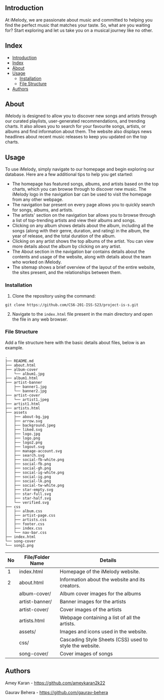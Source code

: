 
## Introduction

At iMelody, we are passionate about music and committed to helping you find the perfect music that matches your taste. So, what are you waiting for? Start exploring and let us take you on a musical journey like no other.

## Index

- [Introduction](#introduction)
- [Index](#index)
- [About](#about)
- [Usage](#usage)
  - [Installation](#installation)
  - [File Structure](#file-structure)
- [Authors](#authors)

## About

iMelody is designed to allow you to discover new songs and artists through our curated playlists, user-generated recommendations, and trending charts. It also allows you to search for your favourite songs, artists, or albums and find information about them. The website also displays news headlines about recent music releases to keep you updated on the top charts.

## Usage

To use iMelody, simply navigate to our homepage and begin exploring our database. Here are a few additional tips to help you get started:
- The homepage has featured songs, albums, and artists based on the top charts, which you can browse through to discover new music. The iMelody logo in the navigation bar can be used to visit the homepage from any other webpage.
- The navigation bar present on every page allows you to quickly search for songs, albums, and artists.
- The artists' section on the navigation bar allows you to browse through a list of top-trending artists and view their albums and songs.
- Clicking on any album shows details about the album, including all the songs (along with their genre, duration, and rating) in the album, the year of release, and the total duration of the album.
- Clicking on any artist shows the top albums of the artist. You can view more details about the album by clicking on any artist.
- The About section in the navigation bar contains details about the contents and usage of the website, along with details about the team who worked on iMelody.
- The sitemap shows a brief overview of the layout of the entire website, the sites present, and the relationships between them.

### Installation
1. Clone the repository using the command:
```
git clone https://github.com/CS6-201-ISS-S23/project-is-s.git
```

2. Navigate to the `index.html` file present in the main directory and open the file in any web browser.

### File Structure
Add a file structure here with the basic details about files, below is an example.

```
.
├── README.md
├── about.html
├── album-cover
│   └── album1.jpg
├── album1.html
├── artist-banner
│   ├── banner1.jpg
│   └── banner2.jpg
├── artist-cover
│   └── artist1.jpeg
├── artist1.html
├── artists.html
├── assets
│   ├── about-bg.jpg
│   ├── arrow.svg
│   ├── background.jpeg
│   ├── liked.svg
│   ├── logo.jpg
│   ├── logo.png
│   ├── logo2.png
│   ├── logout.svg
│   ├── manage-account.svg
│   ├── search.svg
│   ├── social-fb-white.png
│   ├── social-fb.png
│   ├── social-gh.png
│   ├── social-ig-white.png
│   ├── social-ig.png
│   ├── social-lk.png
│   ├── social-tw-white.png
│   ├── star-empty.svg
│   ├── star-full.svg
│   ├── star-half.svg
│   └── verified.svg
├── css
│   ├── album.css
│   ├── artist-page.css
│   ├── artists.css
│   ├── footer.css
│   ├── index.css
│   └── nav-bar.css
├── index.html
└── song-cover
└── song1.png
```

| No | File/Folder Name | Details
|----|------------|-------|
| 1 | index.html | Homepage of the iMelody website.
| 2 | about.html | Information about the website and its creators.
|| album-cover/ | Album cover images for the albums
|| artist-banner/ | Banner images for the artists
|| artist-cover/ | Cover images of the artists
|| artists.html | Webpage containing a list of all the artists.
|| assets/ | Images and icons used in the website.
|| css/ | Cascading Style Sheets (CSS) used to style the website.
|| song-cover/ | Cover images of songs

## Authors
Amey Karan - https://github.com/ameykaran2k22

Gaurav Behera - https://github.com/gaurav-behera
